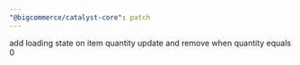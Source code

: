 ```yaml
---
"@bigcommerce/catalyst-core": patch
---
```


add loading state on item quantity update and remove when quantity equals 0
